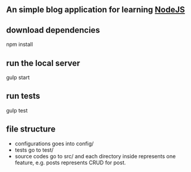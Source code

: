 An simple blog application for learning [NodeJS](https://nodejs.org)
-----------------------
## download dependencies
npm install

## run the local server
gulp start

## run tests
gulp test

## file structure
* configurations goes into config/
* tests go to test/
* source codes go to src/ and each directory inside represents one feature, e.g. posts represents CRUD for post.
